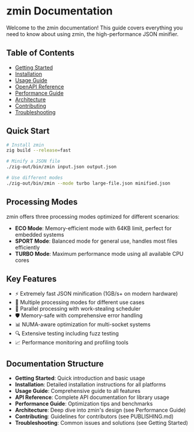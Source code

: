 # zmin Documentation

Welcome to the zmin documentation! This guide covers everything you need to know about using zmin, the high-performance JSON minifier.

## Table of Contents

- [Getting Started](getting-started.md)
- [Installation](installation.md)
- [Usage Guide](usage.md)
- [OpenAPI Reference](api-reference.yaml)
- [Performance Guide](performance.md)
- [Architecture](performance.md#technical-implementation)
- [Contributing](PUBLISHING.md)
- [Troubleshooting](getting-started.md#troubleshooting)

## Quick Start

```bash
# Install zmin
zig build --release=fast

# Minify a JSON file
./zig-out/bin/zmin input.json output.json

# Use different modes
./zig-out/bin/zmin --mode turbo large-file.json minified.json
```

## Processing Modes

zmin offers three processing modes optimized for different scenarios:

- **ECO Mode**: Memory-efficient mode with 64KB limit, perfect for embedded systems
- **SPORT Mode**: Balanced mode for general use, handles most files efficiently
- **TURBO Mode**: Maximum performance mode using all available CPU cores

## Key Features

- ⚡ Extremely fast JSON minification (1GB/s+ on modern hardware)
- 🔧 Multiple processing modes for different use cases
- 🧵 Parallel processing with work-stealing scheduler
- 🛡️ Memory-safe with comprehensive error handling
- 📊 NUMA-aware optimization for multi-socket systems
- 🔍 Extensive testing including fuzz testing
- 📈 Performance monitoring and profiling tools

## Documentation Structure

- **Getting Started**: Quick introduction and basic usage
- **Installation**: Detailed installation instructions for all platforms
- **Usage Guide**: Comprehensive guide to all features
- **API Reference**: Complete API documentation for library usage
- **Performance Guide**: Optimization tips and benchmarks
- **Architecture**: Deep dive into zmin's design (see Performance Guide)
- **Contributing**: Guidelines for contributors (see PUBLISHING.md)
- **Troubleshooting**: Common issues and solutions (see Getting Started)
